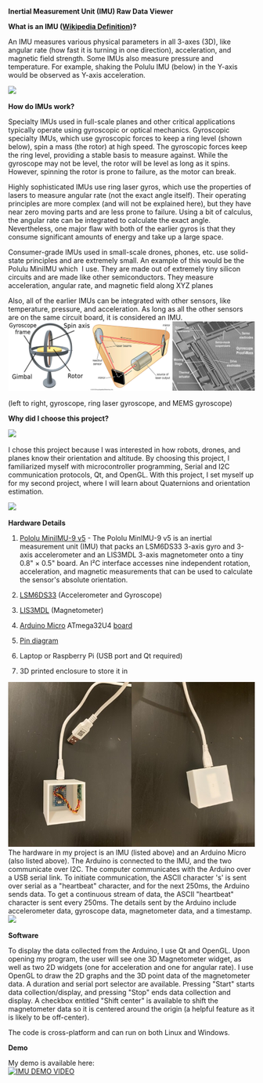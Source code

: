 **Inertial Measurement Unit (IMU) Raw Data Viewer**

**What is an IMU ([Wikipedia Definition](https://en.wikipedia.org/wiki/Inertial_measurement_unit))?**

An IMU measures various physical parameters in all 3-axes (3D), like angular rate (how fast it is turning in one direction), acceleration, and magnetic field strength. Some IMUs also measure pressure and temperature. For example, shaking the Polulu IMU (below) in the Y-axis would be observed as Y-axis acceleration.

![](https://lh7-us.googleusercontent.com/t9l3ruqOE-mQLxreXB9-4FUAn1uZIgL5IYlfNtF3v17W4TDYxnbm66Wyj8TaUy_1VsXTKCiwk95W2OTypAg0-XO4yuOToHUI-9viTO1b57s006xhkCcX6JkT9aGSbaCX2NlAKp1XswVJch4Hu7zcxGs)

**How do IMUs work?**

Specialty IMUs used in full-scale planes and other critical applications typically operate using gyroscopic or optical mechanics. Gyroscopic specialty IMUs, which use gyroscopic forces to keep a ring level (shown below), spin a mass (the rotor) at high speed. The gyroscopic forces keep the ring level, providing a stable basis to measure against. While the gyroscope may not be level, the rotor will be level as long as it spins. However, spinning the rotor is prone to failure, as the motor can break. 

Highly sophisticated IMUs use ring laser gyros, which use the properties of lasers to measure angular rate (not the exact angle itself). Their operating principles are more complex (and will not be explained here), but they have near zero moving parts and are less prone to failure. Using a bit of calculus, the angular rate can be integrated to calculate the exact angle. Nevertheless, one major flaw with both of the earlier gyros is that they consume significant amounts of energy and take up a large space.

Consumer-grade IMUs used in small-scale drones, phones, etc. use solid-state principles and are extremely small. An example of this would be the Polulu MiniIMU which  I use. They are made out of extremely tiny silicon circuits and are made like other semiconductors. They measure acceleration, angular rate, and magnetic field along XYZ planes

Also, all of the earlier IMUs can be integrated with other sensors, like temperature, pressure, and acceleration. As long as all the other sensors are on the same circuit board, it is considered an IMU.
![](imu_image.png)  

(left to right, gyroscope, ring laser gyroscope, and MEMS gyroscope)

**Why did I choose this project?**

![](https://lh7-us.googleusercontent.com/06fwX4k7rLzynak49m7B4jXngJx2pBWcomsCx-5y5PGIMVM1cIlsFRGnTk6IEmSsfl-8SwxE-GkcR_vbfcr5Qz63aq6mnObX1PgvON2VpNYPIBDItq1wJxUtXiHwA3ri8AmKjqnIDahdUqTvw9zWJDE)

I chose this project because I was interested in how robots, drones, and planes know their orientation and altitude. By choosing this project, I familiarized myself with microcontroller programming, Serial and I2C communication protocols, Qt, and OpenGL. With this project, I set myself up for my second project, where I will learn about Quaternions and orientation estimation.

![](https://lh7-us.googleusercontent.com/R3cvjmnCD5UM2Vy0E8O8W3bkh9hw5-Mcv3YV9Vf4CxXLLBfxUHiYKF0gWBaCDN8EpcQvIzF9IRyRQZKfJa7oGQU80Q5Jeo_ZDFD6fIx65a2aFmk9tXUQ9eGNjZhlh4vTQNdmepNFC8Up81YcmZ7jRec)

**Hardware Details**

1.  [Pololu MiniIMU-9 v5](https://www.pololu.com/product/2738) - The Pololu MinIMU-9 v5 is an inertial measurement unit (IMU) that packs an LSM6DS33 3-axis gyro and 3-axis accelerometer and an LIS3MDL 3-axis magnetometer onto a tiny 0.8" × 0.5" board. An I²C interface accesses nine independent rotation, acceleration, and magnetic measurements that can be used to calculate the sensor's absolute orientation. 

1.  [LSM6DS33](https://www.pololu.com/file/0J1087/LSM6DS33.pdf) (Accelerometer and Gyroscope)

2.  [LIS3MDL](https://www.pololu.com/file/0J1089/LIS3MDL.pdf) (Magnetometer)

3.  [Arduino Micro](https://store-usa.arduino.cc/products/arduino-micro?selectedStore=us)  ATmega32U4 [board](https://www.amazon.com/gp/product/B01MTU9GOB/ref=ppx_yo_dt_b_search_asin_title?ie=UTF8&psc=1)

1.  [Pin diagram](https://learn.sparkfun.com/tutorials/pro-micro--fio-v3-hookup-guide/hardware-overview-pro-micro)

5.  Laptop or Raspberry Pi (USB port and Qt required)

6.  3D printed enclosure to store it in

![](box.jpg)  
The hardware in my project is an IMU (listed above) and an Arduino Micro (also listed above). The Arduino is connected to the IMU, and the two communicate over I2C. The computer communicates with the Arduino over a USB serial link. To initiate communication, the ASCII character 's' is sent over serial as a "heartbeat" character, and for the next 250ms, the Arduino sends data. To get a continuous stream of data, the ASCII "heartbeat" character is sent every 250ms. The details sent by the Arduino include accelerometer data, gyroscope data, magnetometer data, and a timestamp.![](https://lh7-us.googleusercontent.com/n5Ul4_AJLVCjdGgMKKfDdl2YFodPbUDfVCC98f9jWMttZue17wNMl2Ui2iMrGWustvb1zznv4zr1l1JVoQ-uJAyhwzPbng2F0LXM5apLfGBGGEbUzKzvhTCxYfs1yMYRQpqGv1KM-o_ybfHCUjJRD4c)

**Software**

To display the data collected from the Arduino, I use Qt and OpenGL. Upon opening my program, the user will see one 3D Magnetometer widget, as well as two 2D widgets (one for acceleration and one for angular rate). I use OpenGL to draw the 2D graphs and the 3D point data of the magnetometer data. A duration and serial port selector are available. Pressing "Start" starts data collection/display, and pressing "Stop" ends data collection and display. A checkbox entitled "Shift center" is available to shift the magnetometer data so it is centered around the origin (a helpful feature as it is likely to be off-center).

The code is cross-platform and can run on both Linux and Windows.

**Demo**

My demo is  available here:  
[![IMU DEMO VIDEO](http://img.youtube.com/vi/JowkhfD-yT4/0.jpg)](http://www.youtube.com/watch?v=JowkhfD-yT4 "IMU Demo")
